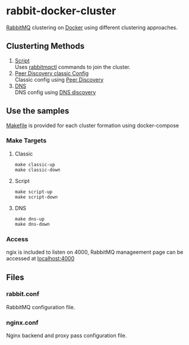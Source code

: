 # rabbit-docker-cluster
[RabbitMQ](https://www.rabbitmq.com/) clustering on [Docker](https://www.docker.com/) using different clustering approaches.

## Clusterting Methods 
1. [Script](./script)  
Uses [rabbitmqctl](https://www.rabbitmq.com/rabbitmqctl.8.html) commands to join the cluster.
1. [Peer Discovery classic Config](./classic)  
Classic config using [Peer Discovery](https://www.rabbitmq.com/cluster-formation.html#peer-discovery-configuring-mechanism)
1. [DNS](./dns)  
DNS config using [DNS discovery ](https://www.rabbitmq.com/cluster-formation.html#peer-discovery-dns)



## Use the samples
[Makefile](Makefile) is provided for each cluster formation using docker-compose

### Make Targets

1. Classic   

       make classic-up 
       make classic-down

1. Script  

       make script-up
       make script-down
1. DNS   

       make dns-up
       make dns-down

### Access
ngix is included to listen on 4000, RabbitMQ manageement page can be accessed at [localhost:4000](localhost:4000)

## Files
### rabbit.conf
RabbitMQ configuration file.
### nginx.conf
Nginx backend and proxy pass configuration file.


